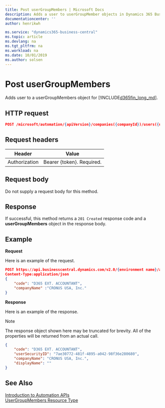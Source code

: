 ```yaml
---
title: Post userGroupMembers | Microsoft Docs
description: Adds a user to userGroupMember objects in Dynamics 365 Business Central.
documentationcenter: ''
author: henrikwh

ms.service: "dynamics365-business-central"
ms.topic: article
ms.devlang: na
ms.tgt_pltfrm: na
ms.workload: na
ms.date: 10/01/2019
ms.author: solsen
---
```


# Post userGroupMembers
Adds user to a userGroupMembers object for [!INCLUDE[d365fin_long_md](../developer/includes/d365fin_long_md.md)].

## HTTP request

```json
POST /microsoft/automation/{apiVersion}/companies({companyId})/users({userSecurityID})/userGroupMembers
```

## Request headers
|Header|Value|
|------|-----|
|Authorization  |Bearer {token}. Required. |

## Request body
Do not supply a request body for this method.

## Response
If successful, this method returns a ```201 Created``` response code and a  **userGroupMembers** object in the response body.

## Example

**Request**

Here is an example of the request.
```json
POST https://api.businesscentral.dynamics.com/v2.0/{environment name}/api/microsoft/automation/v1.0/companies({companyId})/users({userSecurityID})/userGroupMembers
Content-Type:application/json
{
    "code": "D365 EXT. ACCOUNTANT",
    "companyName" :"CRONUS USA, Inc."
}
```

**Response**

Here is an example of the response.

> [!NOTE]  
>   The response object shown here may be truncated for brevity. All of the properties will be returned from an actual call.

```json
{
    "code": "D365 EXT. ACCOUNTANT",
    "userSecurityID": "7ae30772-481f-4895-a042-98f36e280680",
    "companyName": "CRONUS USA, Inc.",
    "displayName": ""
}
```

## See Also 
[Introduction to Automation APIs](itpro-introduction-to-automation-apis.md)  
[UserGroupMembers Resource Type](dynamics-microsoft-automation-usergroupmember.md)  
